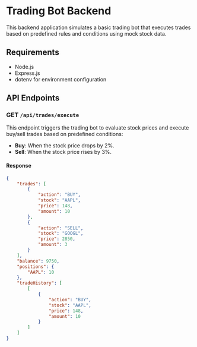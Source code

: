 # Trading Bot Backend

This backend application simulates a basic trading bot that executes trades based on predefined rules and conditions using mock stock data.

## Requirements

- Node.js
- Express.js
- dotenv for environment configuration

## API Endpoints

### GET `/api/trades/execute`

This endpoint triggers the trading bot to evaluate stock prices and execute buy/sell trades based on predefined conditions:

- **Buy**: When the stock price drops by 2%.
- **Sell**: When the stock price rises by 3%.

#### Response
```json
{
    "trades": [
        {
            "action": "BUY",
            "stock": "AAPL",
            "price": 148,
            "amount": 10
        },
        {
            "action": "SELL",
            "stock": "GOOGL",
            "price": 2850,
            "amount": 3
        }
    ],
    "balance": 9750,
    "positions": {
        "AAPL": 10
    },
    "tradeHistory": [
        [
            {
                "action": "BUY",
                "stock": "AAPL",
                "price": 148,
                "amount": 10
            }
        ]
    ]
}

